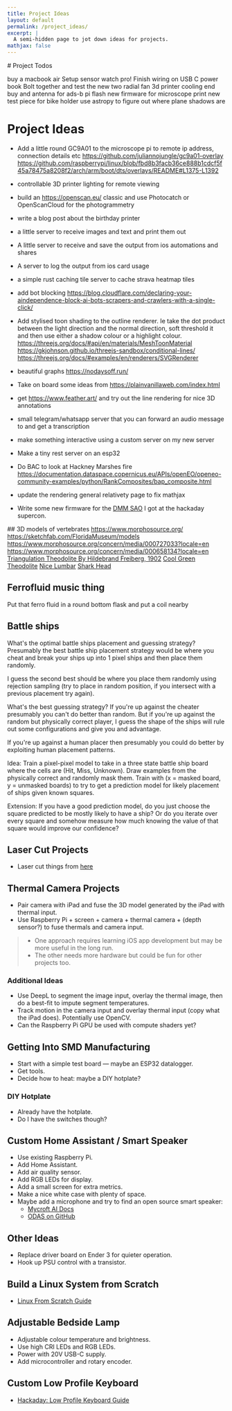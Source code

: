 ```yaml
---
title: Project Ideas
layout: default
permalink: /project_ideas/
excerpt: |
  A semi-hidden page to jot down ideas for projects.
mathjax: false
---
```


# Project Todos

buy a macbook air
Setup sensor watch pro!
Finish wiring on USB C power book
Bolt together and test the new two radial fan 3d printer cooling end
buy and antenna for ads-b pi
flash new firmware for microscope
print new test piece for bike holder
use astropy to figure out where plane shadows are




# Project Ideas

* Add a little round GC9A01 to the microscope pi to remote ip address, connection details etc
https://github.com/juliannojungle/gc9a01-overlay
https://github.com/raspberrypi/linux/blob/fbd8b3facb36ce888b1cdcf5f45a78475a8208f2/arch/arm/boot/dts/overlays/README#L1375-L1392

* controllable 3D printer lighting for remote viewing

* build an https://openscan.eu/ classic and use Photocatch or OpenScanCloud for the photogrammetry

* write a blog post about the birthday printer
* a little server to receive images and text and print them out
* A little server to receive and save the output from ios automations and shares
* A server to log the output from ios card usage

* a simple rust caching tile server to cache strava heatmap tiles

* add bot blocking https://blog.cloudflare.com/declaring-your-aindependence-block-ai-bots-scrapers-and-crawlers-with-a-single-click/

* Add stylised toon shading to the outline renderer. Ie take the dot product between the light direction and the normal direction, soft threshold it and then use either a shadow colour or a highlight colour.
     https://threejs.org/docs/#api/en/materials/MeshToonMaterial
     https://gkjohnson.github.io/threejs-sandbox/conditional-lines/
     https://threejs.org/docs/#examples/en/renderers/SVGRenderer


* beautiful graphs https://nodaysoff.run/

* Take on board some ideas from https://plainvanillaweb.com/index.html

* get https://www.feather.art/ and try out the line rendering for nice 3D annotations

* small telegram/whatsapp server that you can forward an audio message to and get a transcription

* make something interactive using a custom server on my new server

* Make a tiny rest server on an esp32

* Do BAC to look at Hackney Marshes fire https://documentation.dataspace.copernicus.eu/APIs/openEO/openeo-community-examples/python/RankComposites/bap_composite.html

* update the rendering general relativety page to fix mathjax

* Write some new firmware for the [DMM SAO](https://github.com/flummer/dmm-sao/blob/main/firmware/code.py) I got at the hackaday supercon.

## 3D models of vertebrates
https://www.morphosource.org/
https://sketchfab.com/FloridaMuseum/models
https://www.morphosource.org/concern/media/000727033?locale=en
https://www.morphosource.org/concern/media/000658134?locale=en
[Triangulation Theodolite By Hildebrand Freiberg, 1902](https://www.morphosource.org/concern/media/000657801?locale=en)
[Cool Green Theodolite](https://www.morphosource.org/concern/media/000655681?locale=en)
[Nice Lumbar](https://www.morphosource.org/concern/media/000532571?locale=en)
[Shark Head](https://www.morphosource.org/concern/media/000677539?locale=en)

## Ferrofluid music thing

Put that ferro fluid in a round bottom flask and put a coil nearby

## Battle ships

What's the optimal battle ships placement and guessing strategy?
Presumably the best battle ship placement strategy would be where you cheat and break your ships up into 1 pixel ships and then place them randomly.

I guess the second best should be where you place them randomly using rejection sampling (try to place in random position, if you intersect with a previous placement try again).

What's the best guessing strategy? If you're up against the cheater presumably you can't do better than random. But if you're up against the random but physically correct player, I guess the shape of the ships will rule out some configurations and give you and advantage.

If you're up against a human placer then presumably you could do better by exploiting human placement patterns.

Idea: Train a pixel-pixel model to take in a three state battle ship board where the cells are (Hit, Miss, Unknown). Draw examples from the physically correct and randomly mask them. Train with (x = masked board, y = unmasked boards) to try to get a prediction model for likely placement of ships given known squares.

Extension: If you have a good prediction model, do you just choose the square predicted to be mostly likely to have a ship? Or do you iterate over every square and somehow measure how much knowing the value of that square would improve our confidence?

## Laser Cut Projects

- Laser cut things from [here](https://blogs.loc.gov/maps/2025/03/globe-gores/)

## Thermal Camera Projects

- Pair camera with iPad and fuse the 3D model generated by the iPad with thermal input.
- Use Raspberry Pi + screen + camera + thermal camera + (depth sensor?) to fuse thermals and camera input.

> - One approach requires learning iOS app development but may be more useful in the long run.
> - The other needs more hardware but could be fun for other projects too.

### Additional Ideas

- Use DeepL to segment the image input, overlay the thermal image, then do a best-fit to impute segment temperatures.
- Track motion in the camera input and overlay thermal input (copy what the iPad does). Potentially use OpenCV.
- Can the Raspberry Pi GPU be used with compute shaders yet?

## Getting Into SMD Manufacturing

- Start with a simple test board — maybe an ESP32 datalogger.
- Get tools.
- Decide how to heat: maybe a DIY hotplate?

### DIY Hotplate

- Already have the hotplate.
- Do I have the switches though?

## Custom Home Assistant / Smart Speaker

- Use existing Raspberry Pi.
- Add Home Assistant.
- Add air quality sensor.
- Add RGB LEDs for display.
- Add a small screen for extra metrics.
- Make a nice white case with plenty of space.
- Maybe add a microphone and try to find an open source smart speaker:
  - [Mycroft AI Docs](https://mycroft-ai.gitbook.io/docs/using-mycroft-ai/get-mycroft/linux)
  - [ODAS on GitHub](https://github.com/introlab/odas)

## Other Ideas

- Replace driver board on Ender 3 for quieter operation.
- Hook up PSU control with a transistor.

## Build a Linux System from Scratch

- [Linux From Scratch Guide](https://linuxfromscratch.org/lfs/view/stable/)

## Adjustable Bedside Lamp

- Adjustable colour temperature and brightness.
- Use high CRI LEDs and RGB LEDs.
- Power with 20V USB-C supply.
- Add microcontroller and rotary encoder.

## Custom Low Profile Keyboard

- [Hackaday: Low Profile Keyboard Guide](https://hackaday.com/2022/03/16/a-clear-guide-for-a-low-profile-bespoke-keyboard/)
